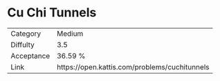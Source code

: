 # Cu Chi Tunnels

<table>
    <tr>
        <td>Category</td>
        <td>Medium</td>
    </tr>
    <tr>
        <td>Diffulty</td>
        <td>3.5</td>
    </tr>
    <tr>
        <td>Acceptance</td>
        <td>36.59 %</td>
    </tr>
    <tr>
        <td>Link</td>
        <td>https://open.kattis.com/problems/cuchitunnels</td>
    </tr>
</table>